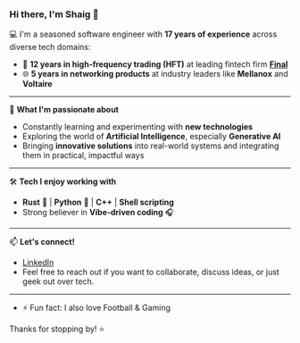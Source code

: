 ### Hi there, I'm Shaig 👋

💻 I'm a seasoned software engineer with **17 years of experience** across diverse tech domains:
- 🧠 **12 years in high-frequency trading (HFT)** at leading fintech firm **[Final](https://final.co.il)**  
- 🌐 **5 years in networking products** at industry leaders like **Mellanox** and **Voltaire**

---

🚀 **What I'm passionate about**  
- Constantly learning and experimenting with **new technologies**
- Exploring the world of **Artificial Intelligence**, especially **Generative AI**
- Bringing **innovative solutions** into real-world systems and integrating them in practical, impactful ways

---

🛠️ **Tech I enjoy working with**
- **Rust** 🦀 | **Python** 🐍 | **C++** | **Shell scripting**
- Strong believer in **Vibe-driven coding** 🎧

---

📫 **Let's connect!**  
- [LinkedIn](https://www.linkedin.com/in/shaigrossman/)
- Feel free to reach out if you want to collaborate, discuss ideas, or just geek out over tech.

---

- ⚡ Fun fact: I also love Football & Gaming 

Thanks for stopping by! ⭐

